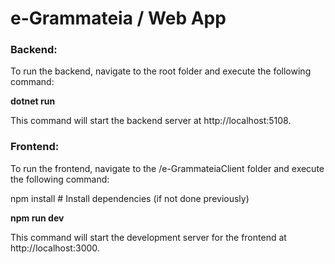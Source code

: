 # e-Grammateia / Web App

### Backend:

To run the backend, navigate to the root folder and execute the following command:

**dotnet run**

This command will start the backend server at http://localhost:5108.

### Frontend:

To run the frontend, navigate to the /e-GrammateiaClient folder and execute the following command:

npm install  # Install dependencies (if not done previously)

**npm run dev**

This command will start the development server for the frontend at http://localhost:3000.



